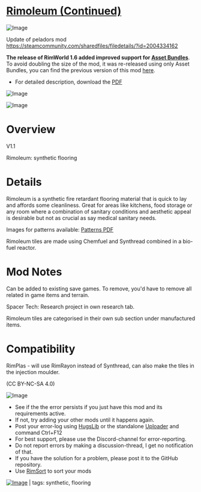 # [Rimoleum (Continued)](https://steamcommunity.com/sharedfiles/filedetails/?id=3499058572)

![Image](https://i.imgur.com/buuPQel.png)

Update of peladors mod
https://steamcommunity.com/sharedfiles/filedetails/?id=2004334162

**The release of RimWorld 1.6 added improved support for [Asset Bundles](https://github.com/emipa606/AssetBuilder/blob/main/README.md)**.
To avoid doubling the size of the mod, it was re-released using only Asset Bundles, you can find the previous version of this mod [here](https://steamcommunity.com/sharedfiles/filedetails/?id=2194437011).

- For detailed description, download the [PDF](https://github.com/emipa606/Rimoleum/raw/main/Source/RimoleumBrochure.pdf)

![Image](https://i.imgur.com/pufA0kM.png)
	
![Image](https://i.imgur.com/Z4GOv8H.png)

# Overview
 V1.1

Rimoleum: synthetic flooring

# Details


Rimoleum is a synthetic fire retardant flooring material that is quick to lay and affords some cleanliness. Great for areas like kitchens, food storage or any room where a combination of sanitary conditions and aesthetic appeal is desirable but not as crucial as say medical sanitary needs.

Images for patterns available: [Patterns PDF](https://1drv.ms/b/s!Au3GsmKyQkDYisFgupMPS3u7OrR0pA?e=ff8Gi5)

Rimoleum tiles are made using Chemfuel and Synthread combined in a bio-fuel reactor.

# Mod Notes


Can be added to existing save games. To remove, you'd have to remove all related in game items and terrain.

Spacer Tech: Research project in own research tab.

Rimoleum tiles are categorised in their own sub section under manufactured items.

# Compatibility


RimPlas - will use RimRayon instead of Synthread, can also make the tiles in the injection moulder.


(CC BY-NC-SA 4.0)


![Image](https://i.imgur.com/PwoNOj4.png)



-  See if the the error persists if you just have this mod and its requirements active.
-  If not, try adding your other mods until it happens again.
-  Post your error-log using [HugsLib](https://steamcommunity.com/workshop/filedetails/?id=818773962) or the standalone [Uploader](https://steamcommunity.com/sharedfiles/filedetails/?id=2873415404) and command Ctrl+F12
-  For best support, please use the Discord-channel for error-reporting.
-  Do not report errors by making a discussion-thread, I get no notification of that.
-  If you have the solution for a problem, please post it to the GitHub repository.
-  Use [RimSort](https://github.com/RimSort/RimSort/releases/latest) to sort your mods

 

[![Image](https://img.shields.io/github/v/release/emipa606/Rimoleum?label=latest%20version&style=plastic&color=9f1111&labelColor=black)](https://steamcommunity.com/sharedfiles/filedetails/changelog/3499058572) | tags: synthetic,  flooring
